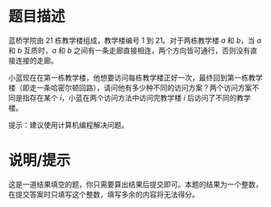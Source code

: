 # 题目描述

蓝桥学院由 $21$ 栋教学楼组成，教学楼编号 $1$ 到 $21$。对于两栋教学楼 $a$ 和 $b$，当 $a$ 和 $b$ 互质时，$a$ 和 $b$ 之间有一条走廊直接相连，两个方向皆可通行，否则没有直接连接的走廊。

小蓝现在在第一栋教学楼，他想要访问每栋教学楼正好一次，最终回到第一栋教学楼（即走一条哈密尔顿回路），请问他有多少种不同的访问方案？两个访问方案不同是指存在某个 $i$，小蓝在两个访问方法中访问完教学楼 $i$ 后访问了不同的教学楼。

提示：建议使用计算机编程解决问题。

# 说明/提示

这是一道结果填空的题，你只需要算出结果后提交即可。本题的结果为一个整数，在提交答案时只填写这个整数，填写多余的内容将无法得分。
